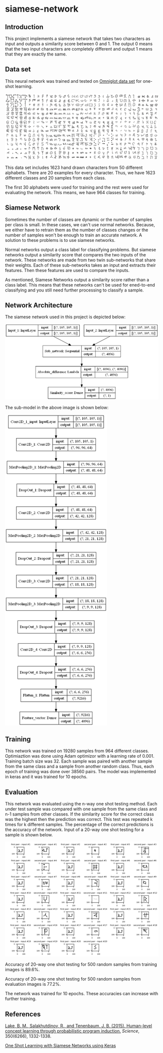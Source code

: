 # siamese-network

## Introduction

This project implements a siamese network that takes two characters as input and outputs a similarity score between 0 and 1. The output 0 means that the two input characters are completely different and output 1 means that they are exactly the same.

## Data set

This neural network was trained and tested on [Omniglot data set](https://github.com/brendenlake/omniglot) for one-shot learning.

![examples from the data set](/assets/images/omniglot_grid.jpg)

This data set includes 1623 hand drawn characters from 50 different alphabets. There are 20 examples for every character. Thus, we have 1623 different classes and 20 samples from each class.

The first 30 alphabets were used for training and the rest were used for evaluating the network. This means, we have 964 classes for training.

## Siamese Network

Sometimes the number of classes are dynamic or the number of samples per class is small. In these cases, we can't use normal networks. Because, we either have to retrain them as the number of classes changes or the number of samples won't be enough to train an accurate network. A solution to these problems is to use siamese networks. 

Normal networks output a class label for classifying problems. But siamese networks output a similarity score that compares the two inputs of the network. These networks are made from two twin sub-networks that share their weights. Each of these sub-networks takes an input and extracts their features. Then these features are used to compare the inputs. 

As mentioned, Siamese Networks output a similarity score rather than a class label. This means that these networks can't be used for ened-to-end classifying and you still need further processing to classify a sample. 

## Network Architecture

The siamese network used in this project is depicted below:

![model architecture](/assets/images/model_named.png)

The sub-model in the above image is shown below:

![sub model architecture](/assets/images/sub_model_named.png)

## Training

This network was trained on 19280 samples from 964 different classes. Optimiaztion was done using Adam optimizor with a learning rate of 0.001. Training batch size was 32. Each sample was paired with another sample from the same class and a sample from another random class. Thus, each epoch of training was done over 38560 pairs. The model was implemented in keras and it was trained for 10 epochs.

## Evaluation

This network was evaluated using the n-way one shot testing method. Each under test sample was compared with one sample from the same class and n-1 samples from other classes. If the similarity score for the correct class was the highest then the prediction was correct. This test was repeated k times for k different samples. The percentage of the correct predictions is the accuracy of the network. Input of a 20-way one shot testing for a sample is shown below.

![one shot testing's input](/assets/images/one_shot_testing.png)

Accuracy of 20-way one shot testing for 500 random samples from training images is 89.6%.

Accuracy of 20-way one shot testing for 500 random samples from evaluation images is 77.2%.

The network was trained for 10 epochs. These accuracies can increase with further training.  

## References

[Lake, B. M., Salakhutdinov, R., and Tenenbaum, J. B. (2015). Human-level concept learning through probabilistic program induction.](http://www.sciencemag.org/content/350/6266/1332.short) _Science_, 350(6266), 1332-1338.

[One Shot Learning with Siamese Networks using Keras](https://towardsdatascience.com/one-shot-learning-with-siamese-networks-using-keras-17f34e75bb3d)
